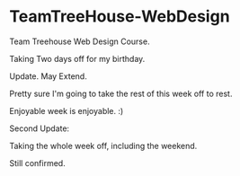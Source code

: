 # TeamTreeHouse-WebDesign
Team Treehouse Web Design Course.

Taking Two days off for my birthday.

Update. May Extend. 

Pretty sure I'm going to take the rest of this week off to rest.

Enjoyable week is enjoyable. :)


Second Update:

Taking the whole week off, including the weekend.

Still confirmed.